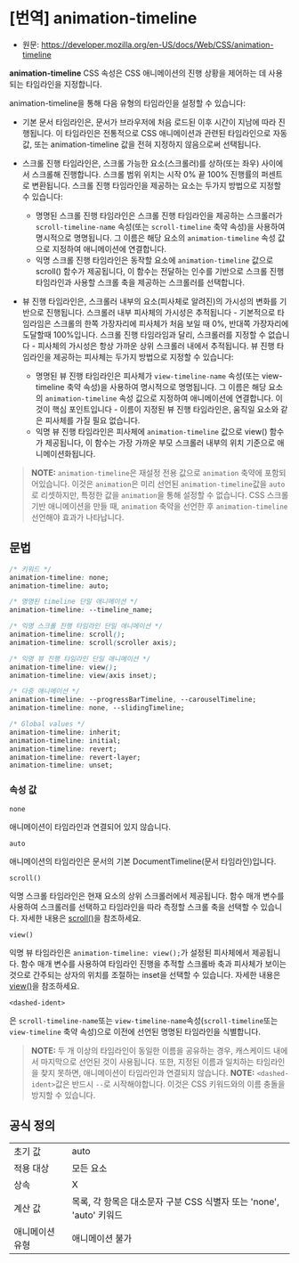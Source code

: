 # [번역] animation-timeline 
- 원문: https://developer.mozilla.org/en-US/docs/Web/CSS/animation-timeline

**animation-timeline** CSS 속성은 CSS 애니메이션의 진행 상황을 제어하는 데 사용되는 타임라인을 지정합니다.

animation-timeline을 통해 다음 유형의 타임라인을 설정할 수 있습니다:

- 기본 문서 타임라인은, 문서가 브라우저에 처음 로드된 이후 시간이 지남에 따라 진행됩니다. 이 타임라인은 전통적으로 CSS 애니메이션과 관련된 타임라인으로 자동 값, 또는 animation-timeline 값을 전혀 지정하지 않음으로써 선택됩니다.
- 스크롤 진행 타임라인은, 스크롤 가능한 요소(스크롤러)를 상하(또는 좌우) 사이에서 스크롤해 진행합니다. 스크롤 범위 위치는 시작 0% 끝 100% 진행률의 퍼센트로 변환됩니다. 스크롤 진행 타임라인을 제공하는 요소는 두가지 방법으로 지정할 수 있습니다:

  - 명명된 스크롤 진행 타임라인은 스크롤 진행 타임라인을 제공하는 스크롤러가 `scroll-timeline-name` 속성(또는 `scroll-timeline` 축약 속성)을 사용하여 명시적으로 명명됩니다. 그 이름은 해당 요소의 `animation-timeline` 속성 값으로 지정하여 애니메이션에 연결합니다.
  - 익명 스크롤 진행 타임라인은 동작할 요소에 `animation-timeline` 값으로 scroll() 함수가 제공됩니다, 이 함수는 전달하는 인수를 기반으로 스크롤 진행 타임라인과 사용할 스크롤 축을 제공하는 스크롤러를 선택합니다.

- 뷰 진행 타임라인은, 스크롤러 내부의 요소(피사체로 알려진)의 가시성의 변화를 기반으로 진행됩니다. 스크롤러 내부 피사체의 가시성은 추적됩니다 - 기본적으로 타임라임은 스크롤의 한쪽 가장자리에 피사체가 처음 보일 때 0%, 반대쪽 가장자리에 도달할때 100%입니다. 스크롤 진행 타임라임과 달리, 스크롤러를 지정할 수 없습니다 - 피사체의 가시성은 항상 가까운 상위 스크롤러 내에서 추적됩니다. 뷰 진행 타임라인을 제공하는 피사체는 두가지 방법으로 지정할 수 있습니다:

  - 명명된 뷰 진행 타임라인은 피사체가 `view-timeline-name` 속성(또는 view-timeline 축약 속성)을 사용하여 명시적으로 명명됩니다. 그 이름은 해당 요소의 `animation-timeline` 속성 값으로 지정하여 애니메이션에 연결합니다. 이것이 핵심 포인트입니다 - 이름이 지정된 뷰 진행 타임라인은, 움직일 요소와 같은 피사체를 가질 필요 없습니다.
  - 익명 뷰 진행 타임라인은 피사체에 `animation-timeline` 값으로 view() 함수가 제공됩니다, 이 함수는 가장 가까운 부모 스크롤러 내부의 위치 기준으로 애니메이션화됩니다.
 
> **NOTE:** `animation-timeline`은 재설정 전용 값으로 `animation` 축약에 포함되어있습니다. 이것은 `animation`은 미리 선언된 `animation-timeline`값을 `auto`로 리셋하지만, 특정한 값을 `animation`을 통해 설정할 수 없습니다. CSS 스크롤 기반 애니메이션을 만들 때, `animation` 축약을 선언한 후 `animation-timeline`선언해야 효과가 나타납니다.

## 문법

```CSS
/* 키워드 */
animation-timeline: none;
animation-timeline: auto;

/* 명명된 timeline 단일 애니메이션 */
animation-timeline: --timeline_name;

/* 익명 스크롤 진행 타임라인 단일 애니메이션 */
animation-timeline: scroll();
animation-timeline: scroll(scroller axis);

/* 익명 뷰 진행 타임라인 단일 애니메이션 */
animation-timeline: view();
animation-timeline: view(axis inset);

/* 다중 애니메이션 */
animation-timeline: --progressBarTimeline, --carouselTimeline;
animation-timeline: none, --slidingTimeline;

/* Global values */
animation-timeline: inherit;
animation-timeline: initial;
animation-timeline: revert;
animation-timeline: revert-layer;
animation-timeline: unset;
```

### 속성 값
`none`

애니메이션이 타임라인과 연결되어 있지 않습니다.

`auto`

애니메이션의 타임라인은 문서의 기본 DocumentTimeline(문서 타임라인)입니다.

`scroll()`

익명 스크롤 타임라인은 현재 요소의 상위 스크롤러에서 제공됩니다. 함수 매개 변수를 사용하여 스크롤러를 선택하고 타임라인을 따라 측정할 스크롤 축을 선택할 수 있습니다.
자세한 내용은 [scroll()](https://developer.mozilla.org/en-US/docs/Web/CSS/animation-timeline/scroll)을 참조하세요.

`view()`

익명 뷰 타임라인은 `animation-timeline: view();`가 설정된 피사체에서 제공됩니다. 함수 매개 변수를 사용하여 타임라인 진행을 추적할 스크롤바 축과 피사체가 보이는 것으로 간주되는 상자의 위치를 조절하는 inset을 선택할 수 있습니다.
자세한 내용은 [view()](https://developer.mozilla.org/en-US/docs/Web/CSS/animation-timeline/view)을 참조하세요.

`<dashed-ident>`

[<dashed-ident>](https://developer.mozilla.org/en-US/docs/Web/CSS/dashed-ident)은 `scroll-timeline-name`또는 `view-timeline-name`속성(`scroll-timeline`또는 `view-timeline` 축약 속성)으로 이전에 선언된 명명된 타임라인을 식별합니다.
> **NOTE:** 두 개 이상의 타임라인이 동일한 이름을 공유하는 경우, 캐스케이드 내에서 마지막으로 선언된 것이 사용됩니다. 또한, 지정된 이름과 일치하는 타임라인을 찾지 못하면, 애니메이션이 타임라인과 연결되지 않습니다.
> **NOTE:** `<dashed-ident>`값은 반드시 `--`로 시작해야합니다. 이것은 CSS 키워드와의 이름 충돌을 방지할 수 있습니다.

## 공식 정의
<table>
  <tr>
    <td>초기 값</td>
    <td>auto</td>
  </tr>
  <tr>
    <td>적용 대상</td>
    <td>모든 요소</td>
  </tr>
  <tr>
    <td>상속</td>
    <td>X</td>
  </tr>
  <tr>
    <td>계산 값</td>
    <td>목록, 각 항목은 대소문자 구분 CSS 식별자 또는 'none', 'auto' 키워드 </td>
  </tr>
    <tr>
    <td>애니메이션 유형</td>
    <td>애니메이션 불가</td>
  </tr>
</table>
